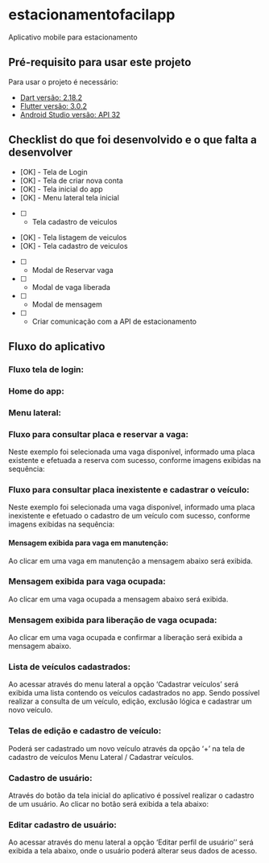 # estacionamentofacilapp

Aplicativo mobile para estacionamento

## Pré-requisito para usar este projeto

Para usar o projeto é necessário:
* [Dart versão: 2.18.2](https://dart.dev/get-dart)
* [Flutter versão: 3.0.2](https://docs.flutter.dev/get-started/install/linux)
* [Android Studio versão: API 32](https://developer.android.com/studio)

## Checklist do que foi desenvolvido e o que falta a desenvolver

* [OK] - Tela de Login
* [OK] - Tela de criar nova conta
* [OK] - Tela inicial do app
* [OK] - Menu lateral tela inicial
* [  ] - Tela  cadastro de veiculos
* [OK] - Tela listagem de veiculos
* [OK] - Tela  cadastro de veiculos
* [  ] - Modal de Reservar vaga
* [  ] - Modal de vaga liberada
* [  ] - Modal de mensagem 
* [  ] - Criar comunicação com a API de estacionamento

## Fluxo do aplicativo


### Fluxo tela de login:


### Home do app:


### Menu lateral:

### Fluxo para consultar placa e reservar a vaga:

Neste exemplo foi selecionada uma vaga disponível, informado uma placa existente e efetuada a reserva com sucesso, conforme imagens exibidas na sequência:


### Fluxo para consultar placa inexistente e cadastrar o veículo:

Neste exemplo foi selecionada uma vaga disponível, informado uma placa inexistente e efetuado o cadastro de um veículo com sucesso, conforme imagens exibidas na sequência:



#### Mensagem exibida para vaga em manutenção: 

Ao clicar em uma vaga em manutenção a mensagem abaixo será exibida.


### Mensagem exibida para vaga ocupada:

Ao clicar em uma vaga ocupada a mensagem abaixo será exibida.


### Mensagem exibida para liberação de vaga ocupada: 

Ao clicar em uma vaga ocupada e confirmar a liberação será exibida a mensagem abaixo.


### Lista de veículos cadastrados:

Ao acessar através do menu lateral a opção ‘Cadastrar veículos’ será exibida uma lista contendo os veículos cadastrados no app. Sendo possível realizar a consulta de um veículo, edição, exclusão lógica e cadastrar um novo veículo.


### Telas de edição e cadastro de veículo:

Poderá ser cadastrado um novo veículo através da opção ‘+’ na tela de cadastro de veículos Menu Lateral / Cadastrar veículos.


### Cadastro de usuário:

Através do botão <Criar Conta> da tela inicial do aplicativo é possível realizar o cadastro de um usuário. Ao clicar no botão será exibida a tela abaixo:



### Editar cadastro de usuário:

Ao acessar através do menu lateral a opção ‘Editar perfil de usuário’’ será exibida a tela abaixo, onde o usuário poderá alterar seus dados de acesso.


